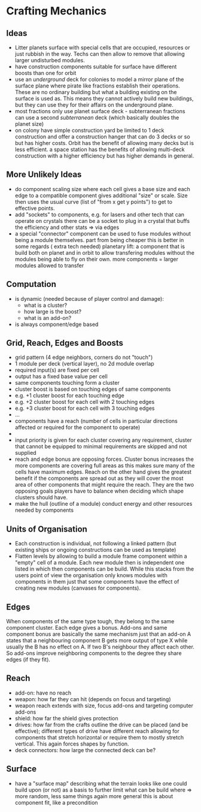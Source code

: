 # Crafting Mechanics

## Ideas

* Litter planets surface with special cells that are occupied, resources or just
  rubbish in the way. Techs can then allow to remove that allowing larger
  undisturbed modules.
* have construction components suitable for surface have different boosts than
  one for orbit
* use an _underground_ deck for colonies to model a mirror plane of the surface
  plane where pirate like fractions establish their operations. These are no
  ordinary building but what a building existing on the surface is used as. This
  means they cannot actively build new buildings, but they can use they for
  their affairs on the underground plane.
* most fractions only use planet surface deck - subterranean fractions can use a
  second _subterranean_ deck (which basically doubles the planet size)
* on colony have simple construction yard be limited to 1 deck construction and
  offer a construction hanger that can do 3 decks or so but has higher costs.
  Orbit has the benefit of allowing many decks but is less efficient. a space
  station has the benefits of allowing multi-deck construction with a higher
  efficiency but has higher demands in general.

## More Unlikely Ideas

* do component scaling size where each cell gives a base size and each edge to a
  compatible component gives additional "size" or scale. Size then uses the
  usual curve (list of "from x get y points") to get to effective points.
* add "sockets" to components, e.g. for lasers and other tech that can operate
  on crystals there can be a socket to plug in a crystal that buffs the
  efficiency and other stats => via edges
* a special "connector" component can be used to fuse modules without being a
  module themselves. part from being cheaper this is better in some regards (
  extra tech needed)
  planetary lift: a component that is build both on planet and in orbit to allow
  transfering modules without the modules being able to fly on their own. more
  components = larger modules allowed to transfer

## Computation

* is dynamic (needed because of player control and damage):
    * what is a cluster?
    * how large is the boost?
    * what is an add-on?
* is always component/edge based

## Grid, Reach, Edges and Boosts

* grid pattern (4 edge neighbors, corners do not "touch")
* 1 module per deck (vertical layer), no 2d module overlap
* required input(s) are fixed per cell
* output has a fixed base value per cell
* same components touching form a cluster
* cluster boost is based on touching edges of same components
* e.g. +1 cluster boost for each touching edge
* e.g. +2 cluster boost for each cell with 2 touching edges
* e.g. +3 cluster boost for each cell with 3 touching edges
* ...
* components have a reach (number of cells in particular directions affected or
  required for the component to operate)
*
* input priority is given for each cluster covering any requirement, cluster
  that cannot be equipped to minimal requirements are skipped and not supplied
* reach and edge bonus are opposing forces. Cluster bonus increases the more
  components are covering full areas as this makes sure many of the cells have
  maximum edges. Reach on the other hand gives the greatest benefit if the
  components are spread out as they will cover the most area of other components
  that might require the reach. They are the two opposing goals players have to
  balance when deciding which shape clusters should have.
* make the hull (outline of a module) conduct energy and other resources needed
  by components

## Units of Organisation

* Each construction is individual, not following a linked pattern (but existing
  ships or ongoing constructions can be used as template)
* Flatten levels by allowing to build a module frame component within a "empty"
  cell of a module. Each new module then is independent one listed in which then
  components can be build. While this stacks from the users point of view the
  organisation only knows modules with components in them just that some
  components have the effect of creating new modules (canvases for components).

## Edges

When components of the same type tough, they belong to the same component
cluster. Each edge gives a bonus. Add-ons and same component bonus are basically
the same mechanism just that an add-on A states that a neighbouring component B
gets more output of type X while usually the B has no effect on A. If two B's
neighbour they affect each other. So add-ons improve neighboring components to
the degree they share edges (if they fit).

## Reach

* add-on: have no reach
* weapon: how far they can hit (depends on focus and targeting)
* weapon reach extends with size, focus add-ons and targeting computer add-ons
* shield: how far the shield gives protection
* drives: how far from the crafts outline the drive can be placed (and be
  effective); different types of drive have different reach allowing for
  components that stretch horizontal or require them to mostly stretch vertical.
  This again forces shapes by function.
* deck connectors: how large the connected deck can be?

## Surface

* have a "surface map" describing what the terrain looks like one could build
  upon (or not) as a basis to further limit what can be build where => more
  random, less same things again more general this is about component fit, like
  a precondition
